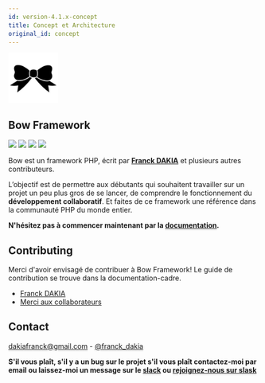 ```yaml
---
id: version-4.1.x-concept
title: Concept et Architecture
original_id: concept
---
```


<img src="https://raw.githubusercontent.com/bowphp/arts/master/bow.jpg" width="100">

## Bow Framework

<a href="https://bowphp.github.io" title="docs"><img src="https://img.shields.io/badge/docs-read%20docs-blue.svg?style=flat-square"/></a>
<a href="https://packagist.org/packages/bowphp/app" title="version"><img src="https://img.shields.io/packagist/v/bowphp/app.svg?style=flat-square"/></a>
<a href="https://github.com/bowphp/app/blob/master/LICENSE" title="license"><img src="https://img.shields.io/github/license/mashape/apistatus.svg?style=flat-square"/></a>
<a href="https://travis-ci.org/bowphp/app" title="Travis branch"><img src="https://img.shields.io/travis/bowphp/app/master.svg?style=flat-square"/></a>

Bow est un framework PHP, écrit par **[Franck DAKIA](http://github.com/papac)** et plusieurs autres contributeurs.

L’objectif est de permettre aux débutants qui souhaitent travailler sur un projet un peu plus gros de se lancer, de comprendre le fonctionnement du **développement collaboratif**. Et faites de ce framework une référence dans la communauté PHP du monde entier.

**N'hésitez pas à commencer maintenant par la [documentation](https://bowphp.github.io).**

## Contributing

Merci d'avoir envisagé de contribuer à Bow Framework! Le guide de contribution se trouve dans la documentation-cadre.

- [Franck DAKIA](https://github.com/papac)
- [Merci aux collaborateurs](https://github.com/bowphp/app/graphs/contributors)

## Contact

[dakiafranck@gmail.com](mailto:dakiafranck@gmail.com) - [@franck_dakia](https://twitter.com/franck_dakia)

**S'il vous plaît, s'il y a un bug sur le projet s'il vous plaît contactez-moi par email ou laissez-moi un message sur le [slack](https://bowphp.slack.com) ou [rejoignez-nous sur slask](https://join.slack.com/t/bowphp/shared_invite/enQtNzMxOTQ0MTM2ODM5LTQ3MWQ3Mzc1NDFiNDYxMTAyNzBkNDJlMTgwNDJjM2QyMzA2YTk4NDYyN2NiMzM0YTZmNjU1YjBhNmJjZThiM2Q)**

